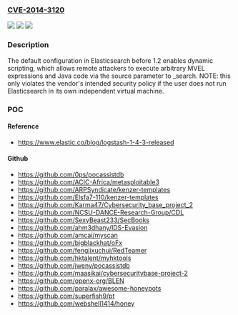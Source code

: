 ### [CVE-2014-3120](https://cve.mitre.org/cgi-bin/cvename.cgi?name=CVE-2014-3120)
![](https://img.shields.io/static/v1?label=Product&message=n%2Fa&color=blue)
![](https://img.shields.io/static/v1?label=Version&message=n%2Fa&color=blue)
![](https://img.shields.io/static/v1?label=Vulnerability&message=n%2Fa&color=brighgreen)

### Description

The default configuration in Elasticsearch before 1.2 enables dynamic scripting, which allows remote attackers to execute arbitrary MVEL expressions and Java code via the source parameter to _search.  NOTE: this only violates the vendor's intended security policy if the user does not run Elasticsearch in its own independent virtual machine.

### POC

#### Reference
- https://www.elastic.co/blog/logstash-1-4-3-released

#### Github
- https://github.com/0ps/pocassistdb
- https://github.com/ACIC-Africa/metasploitable3
- https://github.com/ARPSyndicate/kenzer-templates
- https://github.com/Elsfa7-110/kenzer-templates
- https://github.com/Karma47/Cybersecurity_base_project_2
- https://github.com/NCSU-DANCE-Research-Group/CDL
- https://github.com/SexyBeast233/SecBooks
- https://github.com/ahm3dhany/IDS-Evasion
- https://github.com/amcai/myscan
- https://github.com/bigblackhat/oFx
- https://github.com/fengjixuchui/RedTeamer
- https://github.com/hktalent/myhktools
- https://github.com/jweny/pocassistdb
- https://github.com/maasikai/cybersecuritybase-project-2
- https://github.com/openx-org/BLEN
- https://github.com/paralax/awesome-honeypots
- https://github.com/superfish9/pt
- https://github.com/webshell1414/honey

